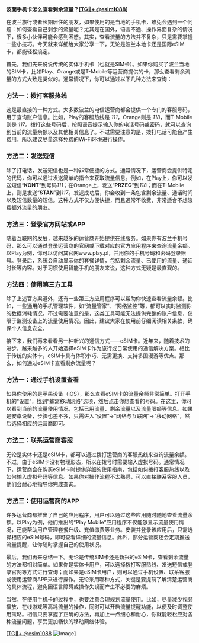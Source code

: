 **波蘭手机卡怎么查看剩余流量？[[TG💪+ @esim1088](https://t.me/s/esim1088)]**

在波兰旅行或者长期居住的朋友，如果使用的是当地的手机卡，难免会遇到一个问题：如何查看自己剩余的流量呢？尤其是在国外，语言不通、操作界面复杂的情况下，很多小伙伴可能会感到困惑。其实，查看流量的方法并不复杂，只是需要掌握一些小技巧。今天就来详细给大家分享一下，无论是波兰本地卡还是国际eSIM卡，都能轻松搞定。

首先，我们先来说说传统的实体手机卡（也就是SIM卡）。如果你购买了波兰当地的SIM卡，比如Play、Orange或是T-Mobile等运营商提供的卡，那么查看剩余流量的方式大致是类似的。通常情况下，你可以通过以下几种方法来查询：

### 方法一：拨打客服热线

这是最直接的一种方式。大多数波兰的电信运营商都会提供一个专门的客服号码，用于查询账户信息。比如，Play的客服热线是 *111*，Orange则是 *118*，而T-Mobile则是 *117*。拨打这些号码后，按照语音提示输入你的电话号码或密码，就可以查询到当前的流量余额以及其他相关信息了。不过需要注意的是，拨打电话可能会产生费用，所以建议尽量选择免费的Wi-Fi环境进行操作。

### 方法二：发送短信

除了打电话，发送短信也是一种非常便捷的方式。通常情况下，运营商会提供特定的代码，你可以通过发送简单的指令来获取流量信息。例如，在Play上，你可以发送短信“**KONT**”到号码*111*；在Orange上，发送“**PRZEG**”到*118*；而在T-Mobile上，则是发送“**STAN**”到*117*。发送成功后，你会收到一条包含剩余流量、通话时间以及短信数量的短信。这种方式不仅方便快捷，而且通常不收费，非常适合不想浪费额外流量的朋友。

### 方法三：登录官方网站或APP

随着互联网的发展，越来越多的运营商开始提供在线服务。如果你有波兰手机号码，那么可以通过登录运营商的官网或下载对应的官方应用程序来查询流量余额。以Play为例，你可以访问其官网www.play.pl，并用你的手机号码和密码登录账号。登录后，系统会自动显示你的套餐详情，包括剩余流量、已使用的流量、通话时长等内容。对于习惯使用智能手机的朋友来说，这种方式无疑是最直观的。

### 方法四：使用第三方工具

除了上述官方渠道外，还有一些第三方应用程序可以帮助你快速查看流量余额。比如，一些通用的手机管理软件，如“流量管家”、“网络监控”等，都可以实时监测你的数据消耗情况。不过需要注意的是，这类工具可能无法提供完整的账户信息，仅限于监测设备上的流量使用情况。因此，建议大家在使用前仔细阅读相关条款，确保个人信息安全。

接下来，我们再来看看另一种新兴的通信方式——eSIM卡。近年来，随着技术的进步，越来越多的人开始选择eSIM卡作为旅行或日常使用的通信解决方案。相比于传统的实体卡，eSIM卡具有体积小巧、无需更换、支持多国漫游等优点。那么，如何通过eSIM卡查看剩余流量呢？

### 方法一：通过手机设置查看

如果你使用的是苹果设备（iOS），那么查看eSIM卡的流量余额非常简单。打开手机的“设置”，找到“蜂窝移动网络”选项，然后点击你想查看的号码。在这里，你可以看到当前的流量使用情况，包括已用流量、剩余流量以及流量限额等信息。如果是安卓设备，步骤也差不多，只需进入“设置”->“网络与互联网”->“移动网络”，然后选择相应的运营商即可。

### 方法二：联系运营商客服

无论是实体卡还是eSIM卡，都可以通过拨打运营商的客服热线来查询流量余额。不过，由于eSIM卡没有物理形态，所以在拨号时需要输入虚拟号码。通常情况下，运营商会在购买eSIM卡时提供详细的使用指南，包括如何拨打客服热线以及如何输入虚拟号码等信息。如果你对操作流程不太熟悉，可以直接联系客服人员，他们会耐心地指导你完成查询。

### 方法三：使用运营商的APP

许多运营商都推出了自己的应用程序，用户可以通过这些应用随时随地查看流量余额。以Play为例，他们推出的“Play Mobile”应用程序不仅能够显示流量使用情况，还能帮助用户管理套餐升级、充值缴费等业务。安装并登录该应用后，只需选择相应的eSIM号码，即可查看详细的流量信息。此外，部分运营商还会定期推送流量提醒，让你随时掌握自己的使用状况。

最后，我们再来总结一下。无论是传统SIM卡还是新兴的eSIM卡，查看剩余流量的方法都相对简单。如果你是实体卡用户，可以选择拨打客服热线、发送短信或登录官网等方式进行查询；而如果是eSIM卡用户，则可以通过手机设置、联系客服或使用运营商APP来进行操作。无论采用哪种方式，关键是要提前了解清楚运营商的具体流程，避免因语言障碍或操作失误而产生不必要的麻烦。

当然，在使用手机卡的过程中，也要注意合理规划流量使用。比如，尽量减少视频播放、在线游戏等高耗流量的操作，同时可以开启流量提醒功能，以便及时调整使用策略。相信只要掌握了正确的方法，再加上一点细心和耐心，你就能轻松应对各种流量问题，享受更加畅快的移动网络体验。

[[TG💪+ @esim1088](https://t.me/s/esim1088) ![Image](https://i.postimg.cc/4NQfJmqS/Snipaste-2025-05-13-00-14-12.png)]